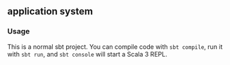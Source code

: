 ## application system

### Usage

This is a normal sbt project. You can compile code with `sbt compile`, run it with `sbt run`, and `sbt console` will start a Scala 3 REPL.

